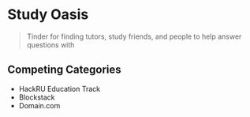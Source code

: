 # Study Oasis
> Tinder for finding tutors, study friends, and people to help answer questions with

## Competing Categories

- HackRU Education Track
- Blockstack
- Domain.com
